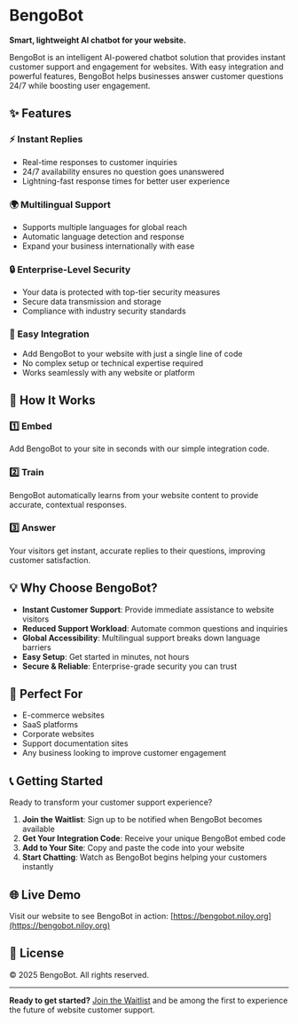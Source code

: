 # BengoBot

**Smart, lightweight AI chatbot for your website.**

BengoBot is an intelligent AI-powered chatbot solution that provides instant customer support and engagement for websites. With easy integration and powerful features, BengoBot helps businesses answer customer questions 24/7 while boosting user engagement.

## ✨ Features

### ⚡ Instant Replies
- Real-time responses to customer inquiries
- 24/7 availability ensures no question goes unanswered
- Lightning-fast response times for better user experience

### 🌍 Multilingual Support
- Supports multiple languages for global reach
- Automatic language detection and response
- Expand your business internationally with ease

### 🔒 Enterprise-Level Security
- Your data is protected with top-tier security measures
- Secure data transmission and storage
- Compliance with industry security standards

### 🧩 Easy Integration
- Add BengoBot to your website with just a single line of code
- No complex setup or technical expertise required
- Works seamlessly with any website or platform

## 🚀 How It Works

### 1️⃣ Embed
Add BengoBot to your site in seconds with our simple integration code.

### 2️⃣ Train
BengoBot automatically learns from your website content to provide accurate, contextual responses.

### 3️⃣ Answer
Your visitors get instant, accurate replies to their questions, improving customer satisfaction.

## 💡 Why Choose BengoBot?

- **Instant Customer Support**: Provide immediate assistance to website visitors
- **Reduced Support Workload**: Automate common questions and inquiries
- **Global Accessibility**: Multilingual support breaks down language barriers
- **Easy Setup**: Get started in minutes, not hours
- **Secure & Reliable**: Enterprise-grade security you can trust

## 🎯 Perfect For

- E-commerce websites
- SaaS platforms
- Corporate websites
- Support documentation sites
- Any business looking to improve customer engagement

## 📞 Getting Started

Ready to transform your customer support experience?

1. **Join the Waitlist**: Sign up to be notified when BengoBot becomes available
2. **Get Your Integration Code**: Receive your unique BengoBot embed code
3. **Add to Your Site**: Copy and paste the code into your website
4. **Start Chatting**: Watch as BengoBot begins helping your customers instantly

## 🌐 Live Demo

Visit our website to see BengoBot in action: [https://bengobot.niloy.org](https://bengobot.niloy.org)

## 📄 License

© 2025 BengoBot. All rights reserved.

---

**Ready to get started?** [Join the Waitlist](#) and be among the first to experience the future of website customer support.